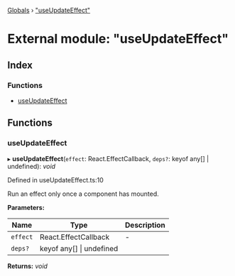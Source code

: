 [Globals](../globals.md) › ["useUpdateEffect"](_useupdateeffect_.md)

# External module: "useUpdateEffect"

## Index

### Functions

* [useUpdateEffect](_useupdateeffect_.md#useupdateeffect)

## Functions

###  useUpdateEffect

▸ **useUpdateEffect**(`effect`: React.EffectCallback, `deps?`: keyof any[] | undefined): *void*

Defined in useUpdateEffect.ts:10

Run an effect only once a component has mounted.

**Parameters:**

Name | Type | Description |
------ | ------ | ------ |
`effect` | React.EffectCallback | - |
`deps?` | keyof any[] &#124; undefined |   |

**Returns:** *void*
